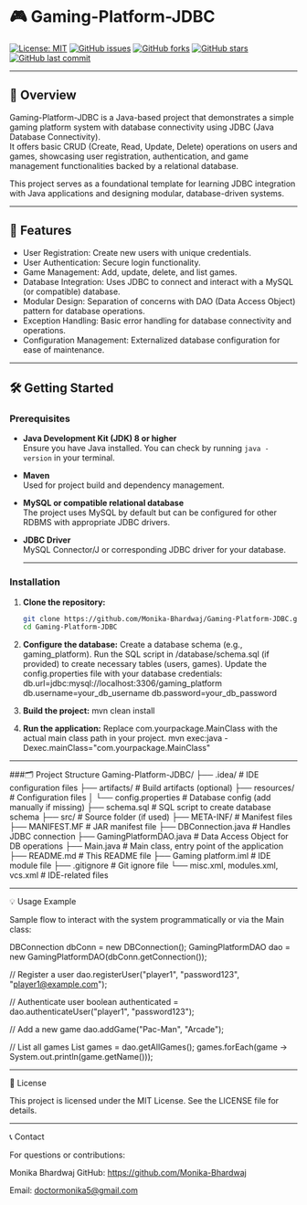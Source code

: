 # 🎮 Gaming-Platform-JDBC

[![License: MIT](https://img.shields.io/badge/License-MIT-yellow.svg)](LICENSE)
[![GitHub issues](https://img.shields.io/github/issues/Monika-Bhardwaj/Gaming-Platform-JDBC)](https://github.com/Monika-Bhardwaj/Gaming-Platform-JDBC/issues)
[![GitHub forks](https://img.shields.io/github/forks/Monika-Bhardwaj/Gaming-Platform-JDBC)](https://github.com/Monika-Bhardwaj/Gaming-Platform-JDBC/network)
[![GitHub stars](https://img.shields.io/github/stars/Monika-Bhardwaj/Gaming-Platform-JDBC)](https://github.com/Monika-Bhardwaj/Gaming-Platform-JDBC/stargazers)
[![GitHub last commit](https://img.shields.io/github/last-commit/Monika-Bhardwaj/Gaming-Platform-JDBC)](https://github.com/Monika-Bhardwaj/Gaming-Platform-JDBC/commits/master)

---

## 📖 Overview

Gaming-Platform-JDBC is a Java-based project that demonstrates a simple gaming platform system with database connectivity using JDBC (Java Database Connectivity).  
It offers basic CRUD (Create, Read, Update, Delete) operations on users and games, showcasing user registration, authentication, and game management functionalities backed by a relational database.

This project serves as a foundational template for learning JDBC integration with Java applications and designing modular, database-driven systems.

---

## 🚀 Features

- User Registration: Create new users with unique credentials.
- User Authentication: Secure login functionality.
- Game Management: Add, update, delete, and list games.
- Database Integration: Uses JDBC to connect and interact with a MySQL (or compatible) database.
- Modular Design: Separation of concerns with DAO (Data Access Object) pattern for database operations.
- Exception Handling: Basic error handling for database connectivity and operations.
- Configuration Management: Externalized database configuration for ease of maintenance.

---

## 🛠️ Getting Started

### Prerequisites

- **Java Development Kit (JDK) 8 or higher**  
  Ensure you have Java installed. You can check by running `java -version` in your terminal.
- **Maven**  
  Used for project build and dependency management.
- **MySQL or compatible relational database**  
  The project uses MySQL by default but can be configured for other RDBMS with appropriate JDBC drivers.
- **JDBC Driver**  
  MySQL Connector/J or corresponding JDBC driver for your database.

  ---

### Installation

1. **Clone the repository:**

   ```bash
   git clone https://github.com/Monika-Bhardwaj/Gaming-Platform-JDBC.git
   cd Gaming-Platform-JDBC
   ```
2. **Configure the database:**
   Create a database schema (e.g., gaming_platform).
   Run the SQL script in /database/schema.sql (if provided) to create necessary tables (users, games).
   Update the config.properties file with your database credentials:
   db.url=jdbc:mysql://localhost:3306/gaming_platform
   db.username=your_db_username
   db.password=your_db_password

3. **Build the project:**
   mvn clean install

4. **Run the application:**
   Replace com.yourpackage.MainClass with the actual main class path in your project.
   mvn exec:java -Dexec.mainClass="com.yourpackage.MainClass"

  ---
  
###🗂️ Project Structure
Gaming-Platform-JDBC/
├── .idea/                      # IDE configuration files
├── artifacts/                  # Build artifacts (optional)
├── resources/                  # Configuration files
│   └── config.properties       # Database config (add manually if missing)
├── schema.sql                 # SQL script to create database schema
├── src/                       # Source folder (if used)
├── META-INF/                  # Manifest files
├── MANIFEST.MF                # JAR manifest file
├── DBConnection.java          # Handles JDBC connection
├── GamingPlatformDAO.java     # Data Access Object for DB operations
├── Main.java                  # Main class, entry point of the application
├── README.md                  # This README file
├── Gaming platform.iml        # IDE module file
├── .gitignore                 # Git ignore file
└── misc.xml, modules.xml, vcs.xml  # IDE-related files

---

💡 Usage Example

Sample flow to interact with the system programmatically or via the Main class:

DBConnection dbConn = new DBConnection();
GamingPlatformDAO dao = new GamingPlatformDAO(dbConn.getConnection());

// Register a user
dao.registerUser("player1", "password123", "player1@example.com");

// Authenticate user
boolean authenticated = dao.authenticateUser("player1", "password123");

// Add a new game
dao.addGame("Pac-Man", "Arcade");

// List all games
List<Game> games = dao.getAllGames();
games.forEach(game -> System.out.println(game.getName()));

---

📝 License

This project is licensed under the MIT License. See the LICENSE file for details.

---

📞 Contact

For questions or contributions:

Monika Bhardwaj
GitHub: https://github.com/Monika-Bhardwaj

Email: doctormonika5@gmail.com



